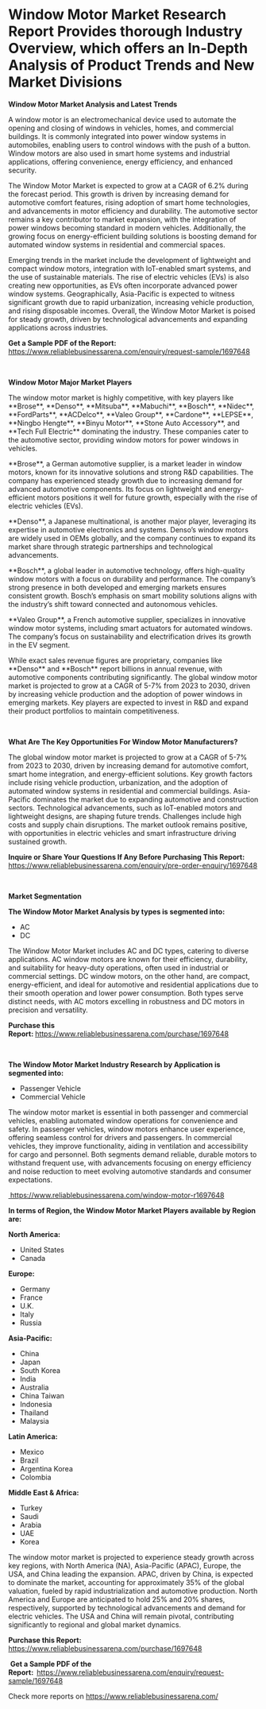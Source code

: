 <p><h1>Window Motor Market Research Report Provides thorough Industry Overview, which offers an In-Depth Analysis of Product Trends and New Market Divisions</h1></p><p><strong>Window Motor Market Analysis and Latest Trends</strong></p>
<p><p>A window motor is an electromechanical device used to automate the opening and closing of windows in vehicles, homes, and commercial buildings. It is commonly integrated into power window systems in automobiles, enabling users to control windows with the push of a button. Window motors are also used in smart home systems and industrial applications, offering convenience, energy efficiency, and enhanced security.</p><p>The Window Motor Market is expected to grow at a CAGR of 6.2% during the forecast period. This growth is driven by increasing demand for automotive comfort features, rising adoption of smart home technologies, and advancements in motor efficiency and durability. The automotive sector remains a key contributor to market expansion, with the integration of power windows becoming standard in modern vehicles. Additionally, the growing focus on energy-efficient building solutions is boosting demand for automated window systems in residential and commercial spaces.</p><p>Emerging trends in the market include the development of lightweight and compact window motors, integration with IoT-enabled smart systems, and the use of sustainable materials. The rise of electric vehicles (EVs) is also creating new opportunities, as EVs often incorporate advanced power window systems. Geographically, Asia-Pacific is expected to witness significant growth due to rapid urbanization, increasing vehicle production, and rising disposable incomes. Overall, the Window Motor Market is poised for steady growth, driven by technological advancements and expanding applications across industries.</p></p>
<p><strong>Get a Sample PDF of the Report:&nbsp;</strong> <a href="https://www.reliablebusinessarena.com/enquiry/request-sample/1697648?utm_campaign=2031&utm_medium=2&utm_source=Github&utm_content=ia&utm_term=22012025&utm_id=window-motor">https://www.reliablebusinessarena.com/enquiry/request-sample/1697648</a></p>
<p>&nbsp;</p>
<p><strong>Window Motor Major Market Players</strong></p>
<p><p>The window motor market is highly competitive, with key players like **Brose**, **Denso**, **Mitsuba**, **Mabuchi**, **Bosch**, **Nidec**, **FordParts**, **ACDelco**, **Valeo Group**, **Cardone**, **LEPSE**, **Ningbo Hengte**, **Binyu Motor**, **Stone Auto Accessory**, and **Tech Full Electric** dominating the industry. These companies cater to the automotive sector, providing window motors for power windows in vehicles.</p><p>**Brose**, a German automotive supplier, is a market leader in window motors, known for its innovative solutions and strong R&D capabilities. The company has experienced steady growth due to increasing demand for advanced automotive components. Its focus on lightweight and energy-efficient motors positions it well for future growth, especially with the rise of electric vehicles (EVs).</p><p>**Denso**, a Japanese multinational, is another major player, leveraging its expertise in automotive electronics and systems. Denso’s window motors are widely used in OEMs globally, and the company continues to expand its market share through strategic partnerships and technological advancements.</p><p>**Bosch**, a global leader in automotive technology, offers high-quality window motors with a focus on durability and performance. The company’s strong presence in both developed and emerging markets ensures consistent growth. Bosch’s emphasis on smart mobility solutions aligns with the industry’s shift toward connected and autonomous vehicles.</p><p>**Valeo Group**, a French automotive supplier, specializes in innovative window motor systems, including smart actuators for automated windows. The company’s focus on sustainability and electrification drives its growth in the EV segment.</p><p>While exact sales revenue figures are proprietary, companies like **Denso** and **Bosch** report billions in annual revenue, with automotive components contributing significantly. The global window motor market is projected to grow at a CAGR of 5-7% from 2023 to 2030, driven by increasing vehicle production and the adoption of power windows in emerging markets. Key players are expected to invest in R&D and expand their product portfolios to maintain competitiveness.</p></p>
<p>&nbsp;</p>
<p><strong>What Are The Key Opportunities For Window Motor Manufacturers?</strong></p>
<p><p>The global window motor market is projected to grow at a CAGR of 5-7% from 2023 to 2030, driven by increasing demand for automotive comfort, smart home integration, and energy-efficient solutions. Key growth factors include rising vehicle production, urbanization, and the adoption of automated window systems in residential and commercial buildings. Asia-Pacific dominates the market due to expanding automotive and construction sectors. Technological advancements, such as IoT-enabled motors and lightweight designs, are shaping future trends. Challenges include high costs and supply chain disruptions. The market outlook remains positive, with opportunities in electric vehicles and smart infrastructure driving sustained growth.</p></p>
<p><strong>Inquire or Share Your Questions If Any Before Purchasing This Report:</strong> <a href="https://www.reliablebusinessarena.com/enquiry/pre-order-enquiry/1697648?utm_campaign=2031&utm_medium=2&utm_source=Github&utm_content=ia&utm_term=22012025&utm_id=window-motor">https://www.reliablebusinessarena.com/enquiry/pre-order-enquiry/1697648</a></p>
<p>&nbsp;</p>
<p><strong>Market Segmentation</strong></p>
<p><strong>The Window Motor Market Analysis by types is segmented into:</strong></p>
<p><ul><li>AC</li><li>DC</li></ul></p>
<p><p>The Window Motor Market includes AC and DC types, catering to diverse applications. AC window motors are known for their efficiency, durability, and suitability for heavy-duty operations, often used in industrial or commercial settings. DC window motors, on the other hand, are compact, energy-efficient, and ideal for automotive and residential applications due to their smooth operation and lower power consumption. Both types serve distinct needs, with AC motors excelling in robustness and DC motors in precision and versatility.</p></p>
<p><strong>Purchase this Report:&nbsp;</strong><a href="https://www.reliablebusinessarena.com/purchase/1697648?utm_campaign=2031&utm_medium=2&utm_source=Github&utm_content=ia&utm_term=22012025&utm_id=window-motor">https://www.reliablebusinessarena.com/purchase/1697648</a></p>
<p>&nbsp;</p>
<p><strong>The Window Motor Market Industry Research by Application is segmented into:</strong></p>
<p><ul><li>Passenger Vehicle</li><li>Commercial Vehicle</li></ul></p>
<p><p>The window motor market is essential in both passenger and commercial vehicles, enabling automated window operations for convenience and safety. In passenger vehicles, window motors enhance user experience, offering seamless control for drivers and passengers. In commercial vehicles, they improve functionality, aiding in ventilation and accessibility for cargo and personnel. Both segments demand reliable, durable motors to withstand frequent use, with advancements focusing on energy efficiency and noise reduction to meet evolving automotive standards and consumer expectations.</p></p>
<p><a href="https://www.reliablebusinessarena.com/window-motor-r1697648?utm_campaign=2031&utm_medium=2&utm_source=Github&utm_content=ia&utm_term=22012025&utm_id=window-motor">&nbsp;https://www.reliablebusinessarena.com/window-motor-r1697648</a></p>
<p><strong>In terms of Region, the Window Motor Market Players available by Region are:</strong></p>
<p>
    <p> <strong> North America: </strong>
        <ul>
            <li>United States</li>
            <li>Canada</li>
        </ul>
        </p> 
    <p> <strong> Europe: </strong>
        <ul>
            <li>Germany</li>
            <li>France</li>
            <li>U.K.</li>
            <li>Italy</li>
            <li>Russia</li>
        </ul>
        </p> 
    <p> <strong> Asia-Pacific: </strong>
        <ul>
            <li>China</li>
            <li>Japan</li>
            <li>South Korea</li>
            <li>India</li>
            <li>Australia</li>
            <li>China Taiwan</li>
            <li>Indonesia</li>
            <li>Thailand</li>
            <li>Malaysia</li>
        </ul>
        </p> 
    <p> <strong> Latin America: </strong>
        <ul>
            <li>Mexico</li>
            <li>Brazil</li>
            <li>Argentina Korea</li>
            <li>Colombia</li>
        </ul>
        </p> 
    <p> <strong> Middle East & Africa: </strong>
        <ul>
            <li>Turkey</li>
            <li>Saudi</li>
            <li>Arabia</li>
            <li>UAE</li>
            <li>Korea</li>
        </ul>
    </p>
    </p>
<p><p>The window motor market is projected to experience steady growth across key regions, with North America (NA), Asia-Pacific (APAC), Europe, the USA, and China leading the expansion. APAC, driven by China, is expected to dominate the market, accounting for approximately 35% of the global valuation, fueled by rapid industrialization and automotive production. North America and Europe are anticipated to hold 25% and 20% shares, respectively, supported by technological advancements and demand for electric vehicles. The USA and China will remain pivotal, contributing significantly to regional and global market dynamics.</p></p>
<p><strong>Purchase this Report: </strong><a href="https://www.reliablebusinessarena.com/purchase/1697648?utm_campaign=2031&utm_medium=2&utm_source=Github&utm_content=ia&utm_term=22012025&utm_id=window-motor">https://www.reliablebusinessarena.com/purchase/1697648</a></p>
<p>&nbsp;<strong>Get a Sample PDF of the Report:&nbsp;&nbsp;</strong><a href="https://www.reliablebusinessarena.com/enquiry/request-sample/1697648?utm_campaign=2031&utm_medium=2&utm_source=Github&utm_content=ia&utm_term=22012025&utm_id=window-motor">https://www.reliablebusinessarena.com/enquiry/request-sample/1697648</a></p>
<p><strong></strong></p>
<p>Check more reports on <a href="https://www.reliablebusinessarena.com/?utm_campaign=2031&utm_medium=2&utm_source=Github&utm_content=ia&utm_term=22012025&utm_id=window-motor">https://www.reliablebusinessarena.com/</a></p>